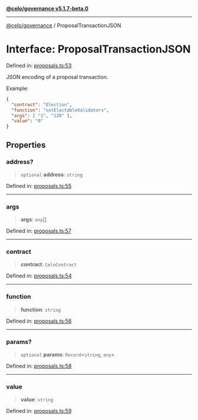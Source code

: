 [**@celo/governance v5.1.7-beta.0**](../README.md)

***

[@celo/governance](../README.md) / ProposalTransactionJSON

# Interface: ProposalTransactionJSON

Defined in: [proposals.ts:53](https://github.com/celo-org/developer-tooling/blob/master/packages/sdk/governance/src/proposals.ts#L53)

JSON encoding of a proposal transaction.

Example:
```json
{
  "contract": "Election",
  "function": "setElectableValidators",
  "args": [ "1", "120" ],
  "value": "0"
}
```

## Properties

### address?

> `optional` **address**: `string`

Defined in: [proposals.ts:55](https://github.com/celo-org/developer-tooling/blob/master/packages/sdk/governance/src/proposals.ts#L55)

***

### args

> **args**: `any`[]

Defined in: [proposals.ts:57](https://github.com/celo-org/developer-tooling/blob/master/packages/sdk/governance/src/proposals.ts#L57)

***

### contract

> **contract**: `CeloContract`

Defined in: [proposals.ts:54](https://github.com/celo-org/developer-tooling/blob/master/packages/sdk/governance/src/proposals.ts#L54)

***

### function

> **function**: `string`

Defined in: [proposals.ts:56](https://github.com/celo-org/developer-tooling/blob/master/packages/sdk/governance/src/proposals.ts#L56)

***

### params?

> `optional` **params**: `Record`\<`string`, `any`\>

Defined in: [proposals.ts:58](https://github.com/celo-org/developer-tooling/blob/master/packages/sdk/governance/src/proposals.ts#L58)

***

### value

> **value**: `string`

Defined in: [proposals.ts:59](https://github.com/celo-org/developer-tooling/blob/master/packages/sdk/governance/src/proposals.ts#L59)
